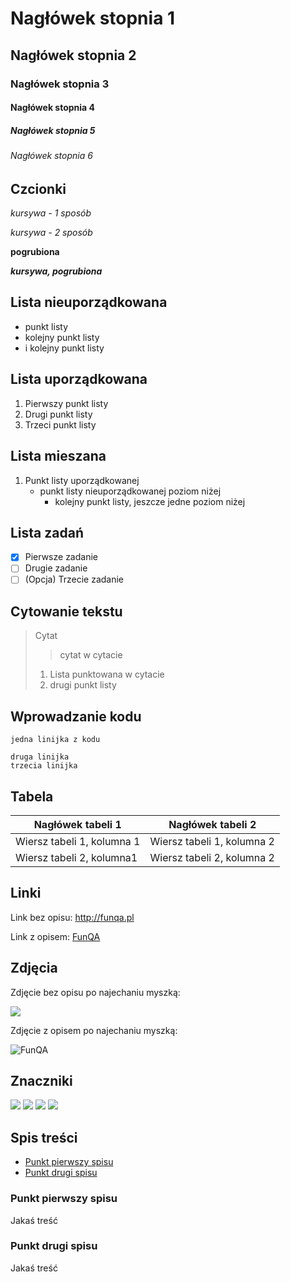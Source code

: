 
# Nagłówek stopnia 1
## Nagłówek stopnia 2
### Nagłówek stopnia 3
#### Nagłówek stopnia 4
##### Nagłówek stopnia 5
###### Nagłówek stopnia 6


## Czcionki
*kursywa - 1 sposób* 

_kursywa - 2 sposób_

**pogrubiona**

**_kursywa, pogrubiona_** 

## Lista nieuporządkowana
* punkt listy 
* kolejny punkt listy
* i kolejny punkt listy

## Lista uporządkowana

 1. Pierwszy punkt listy
 2. Drugi punkt listy
 3. Trzeci punkt listy

## Lista mieszana
1. Punkt listy uporządkowanej
    * punkt listy nieuporządkowanej poziom niżej
      + kolejny punkt listy, jeszcze jedne poziom niżej

## Lista zadań

 - [x] Pierwsze zadanie
 - [ ] Drugie zadanie
 - [ ] (Opcja) Trzecie zadanie

## Cytowanie tekstu
> Cytat
> > cytat w cytacie
> 
> 1. Lista punktowana w cytacie
> 2. drugi punkt listy

## Wprowadzanie kodu
`jedna linijka z kodu`

```wiele linijek kodu - pierwsza linijka
druga linijka
trzecia linijka
```

## Tabela
|Nagłówek tabeli 1|Nagłówek tabeli 2  |
|--|--|
|Wiersz tabeli 1, kolumna 1  |Wiersz tabeli 1, kolumna 2  |
|Wiersz tabeli 2, kolumna1  |Wiersz tabeli 2, kolumna 2  |


## Linki
Link bez opisu: http://funqa.pl

Link z opisem: [FunQA](http://funqa.pl)

## Zdjęcia 
Zdjęcie bez opisu po najechaniu myszką:

![](http://www.funqa.pl/wp-content/uploads/2021/08/FunQALogo.png)

Zdjęcie z opisem po najechaniu myszką:

![](http://www.funqa.pl/wp-content/uploads/2021/08/FunQALogo.png "FunQA")

## Znaczniki
![](https://img.shields.io/badge/tag-v.1.5.0-blue) ![](https://img.shields.io/badge/release-v.1.5.0-blue) ![](https://img.shields.io/badge/forks-1.9k-green) ![](https://img.shields.io/badge/coverage-20%25-red)

## Spis treści
* [Punkt pierwszy spisu](#punkt-pierwszy-spisu)
* [Punkt drugi spisu](#punkt-drugi-spisu)
### Punkt pierwszy spisu
Jakaś treść
### Punkt drugi spisu
Jakaś treść
